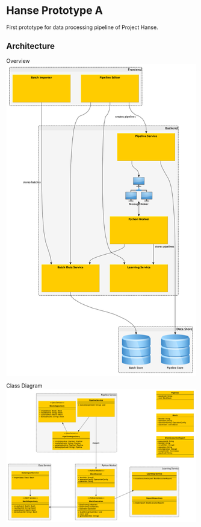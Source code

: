 # Hanse Prototype A

First prototype for data processing pipeline of Project Hanse.

## Architecture

Overview
![Architecture Diagram Overview](./docs/architecture/prototype-a.png)

Class Diagram
![Architecture Class Diagram](./docs/architecture/prototype-a-class-diagram.png)